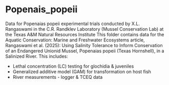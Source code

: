 # Popenais_popeii
Data for Popenaias popeii experimental trials conducted by X.L. Rangaswami in the C.R. Randklev Laboratory (Mussel Conservation Lab) at the Texas A&M Natural Resources Institute
This folder contains data for the Aquatic Conservation: Marine and Freshwater Ecosystems article, Rangaswami et al. (2025): Using Salinity Tolerance to Inform Conservation of an Endangered Unionid Mussel, Popenaias popeii (Texas Hornshell), in a Salinized River.
This includes:
* Lethal concentration (LC) testing for glochidia & juveniles
* Generalized additive model (GAM) for transformation on host fish
* River measurements - logger & TCEQ data

